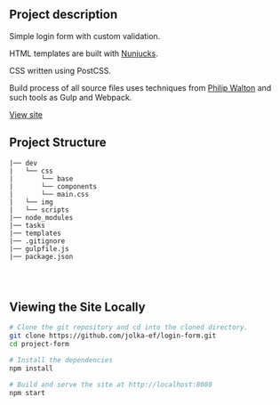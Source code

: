 

## Project description

Simple login form with custom validation.

HTML templates are built with [Nunjucks](https://mozilla.github.io/nunjucks/).

CSS written using PostCSS.

Build process of all source files uses techniques from [Philip Walton](https://github.com/philipwalton/blog)
and such tools as Gulp and Webpack.

[View site](https://jolka-ef.github.io/login-form/)

##  Project Structure

```
|── dev
|   └── css
|       └── base
|       └── components
|       └── main.css    
|   └── img
|   └── scripts
|── node_modules
|── tasks
|── templates
|── .gitignore
|── gulpfile.js
|── package.json




``` 
## Viewing the Site Locally


```sh
# Clone the git repository and cd into the cloned directory.
git clone https://github.com/jolka-ef/login-form.git
cd project-form

# Install the dependencies
npm install

# Build and serve the site at http://localhost:8080
npm start
```
